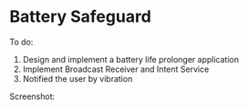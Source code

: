 # Battery Safeguard

To do:
1. Design and implement a battery life prolonger application
2. Implement Broadcast Receiver and Intent Service
3. Notified the user by vibration

Screenshot:
